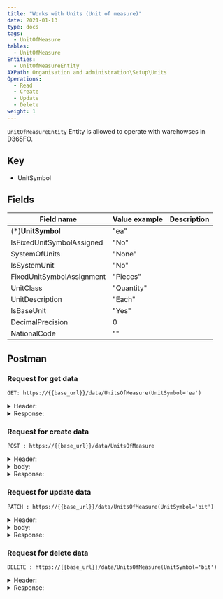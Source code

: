 ```yaml
---
title: "Works with Units (Unit of measure)"
date: 2021-01-13
type: docs
tags:
  - UnitOfMeasure
tables:
  - UnitOfMeasure
Entities: 
  - UnitOfMeasureEntity
AXPath: Organisation and administration\Setup\Units
Operations:
  - Read
  - Create
  - Update
  - Delete
weight: 1
---
```


`UnitOfMeasureEntity` Entity is allowed to operate with warehowses in D365FO.

## Key

- UnitSymbol

## Fields

| Field name                | Value example | Description |
| ------------------------- | ------------- | ----------- |
| (*)**UnitSymbol**         | "ea"          |             |
| IsFixedUnitSymbolAssigned | "No"          |             |
| SystemOfUnits             | "None"        |             |
| IsSystemUnit              | "No"          |             |
| FixedUnitSymbolAssignment | "Pieces"      |             |
| UnitClass                 | "Quantity"    |             |
| UnitDescription           | "Each"        |             |
| IsBaseUnit                | "Yes"         |             |
| DecimalPrecision          | 0             |             |
| NationalCode              | ""            |             |

## Postman

### Request for get data

`GET: https://{{base_url}}/data/UnitsOfMeasure(UnitSymbol='ea')`

<details>
    <summary>
    Header:
    </summary>

```json
OData-Version:4.0
OData-MaxVersion:4.0
Content-Type:application/json;odata.metadata=minimal
Accept:application/json;odata.metadata=minimal
Accept-Charset:UTF-8
Authorization:Bearer {{token}}
Host:{{base_url}}
```

</details>

<details>
<summary>
Response:
</summary>

```json
{
    "@odata.context": "https://{{base_url}}/data/$metadata#UnitsOfMeasure/$entity",
    "@odata.etag": "W/\"JzAsMjI1NjU0MjExOTk7MCwyMjU2NTQyMTE5ODswLDA7MCw1NjM3MTQ0NTg1OzAsMCc=\"",
    "UnitSymbol": "ea",
    "IsFixedUnitSymbolAssigned": "No",
    "SystemOfUnits": "None",
    "IsSystemUnit": "No",
    "FixedUnitSymbolAssignment": "Pieces",
    "UnitClass": "Quantity",
    "UnitDescription": "Each",
    "IsBaseUnit": "Yes",
    "DecimalPrecision": 0,
    "NationalCode": ""
}
```

</details>

### Request for create data

`POST : https://{{base_url}}/data/UnitsOfMeasure`

<details>
    <summary>
    Header:
    </summary>

```json
OData-Version:4.0
OData-MaxVersion:4.0
Content-Type:application/json;odata.metadata=minimal
Accept:application/json;odata.metadata=minimal
Accept-Charset:UTF-8
Authorization:Bearer {{token}}
Host:{{base_url}}
```

</details>

<details>
    <summary>
    body:
    </summary>

```json
{
    "@odata.type":"#Microsoft.Dynamics.DataEntities.UnitOfMeasure",
    "UnitSymbol": "bit"
}
```

</details>

<details>
    <summary>
    Response:
    </summary>

```json
{
    "@odata.context": "https://{{base_url}}/data/$metadata#UnitsOfMeasure/$entity",
    "@odata.etag": "W/\"JzEsNjg3MTk0Nzc2MTY7MCwwOzAsMDswLDA7MCwwJw==\"",
    "UnitSymbol": "bit",
    "IsFixedUnitSymbolAssigned": "No",
    "SystemOfUnits": "None",
    "IsSystemUnit": "No",
    "FixedUnitSymbolAssignment": "Pieces",
    "UnitClass": "Quantity",
    "UnitDescription": "",
    "IsBaseUnit": "No",
    "DecimalPrecision": 0,
    "NationalCode": ""
}
```

</details>

### Request for update data

`PATCH : https://{{base_url}}/data/UnitsOfMeasure(UnitSymbol='bit')`

<details>
    <summary>
    Header:
    </summary>

```json
    OData-Version:4.0
    OData-MaxVersion:4.0
    Content-Type:application/json;odata.metadata=minimal
    Accept:application/json;odata.metadata=minimal
    Accept-Charset:UTF-8
    Authorization:Bearer {{token}}
    Host:{{base_url}}
```

</details>

<details>
    <summary>
    body:
    </summary>

```json
{
    "@odata.type":"#Microsoft.Dynamics.DataEntities.UnitOfMeasure",
    "DecimalPrecision": "3"
}
```

</details>

<details>
    <summary>
    Response:
    </summary>
    Status: 204
</details>

### Request for delete data

`DELETE : https://{{base_url}}/data/UnitsOfMeasure(UnitSymbol='bit')`

<details>
    <summary>
    Header:
    </summary>

```json
OData-Version:4.0
OData-MaxVersion:4.0
Content-Type:application/json;odata.metadata=minimal
Accept:application/json;odata.metadata=minimal
Accept-Charset:UTF-8
Authorization:Bearer {{token}}
Host:{{base_url}}
```

</details>

<details>
<summary>
Response:
</summary>
Status: 204
</details>
